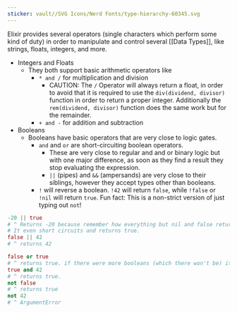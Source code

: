 ```yaml
---
sticker: vault//SVG Icons/Nerd Fonts/type-hierarchy-60345.svg
---
```

Elixir provides several operators (single characters which perform some kind of duty) in order to manipulate and control several [[Data Types]], like strings, floats, integers, and more. 

- Integers and Floats
	- They both support basic arithmetic operators like 
		- `* and /` for multiplication and division
			- CAUTION: The `/` Operator will always return a float, in order to avoid that it is required to use the `div(dividend, divisor)` function in order to return a proper integer. Additionally the `rem(dividend, divisor)` function does the same work but for the remainder. 
		- `+ and -` for addition and subtraction
- Booleans
	- Booleans have basic operators that are very close to logic gates.
		- `and` and `or` are short-circuiting boolean operators. 
			- These are very close to regular and and or binary logic but with one major difference, as soon as they find a result they stop evaluating the expression. 
			- `||` (pipes) and `&&` (ampersands) are very close to their siblings, however they accept types other than booleans.  
		- `!` will reverse a boolean. `!42` will return `false`, while `!false` or `!nil` will return `true`. Fun fact: This is a non-strict version of just typing out `not`! 
```elixir
-20 || true
# ^ Returns -20 because remember how everything but nil and false return true? 
# It even short circuits and returns true. 
false || 42
# ^ returns 42
```
```elixir
false or true
# ^ returns true. if there were more booleans (which there won't be) it'll short circuit and stop evaluating the moment it completes. 
true and 42
# ^ returns true. 
not false 
# ^ returns true
not 42
# ^ ArgumentError
```

